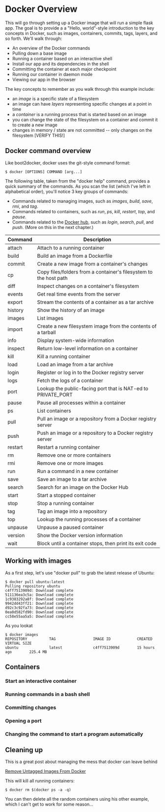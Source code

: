 # Docker Overview

This will go through setting up a Docker image that will run a simple flask app.  The goal is to provide a a "Hello, world"-style introduction to the key concepts in Docker, such as images, containers, commits, tags, layers, and so forth.  We'll walk through:

* An overview of the Docker commands
* Pulling down a base image
* Running a container based on an interactive shell
* Install our app and its dependencies in the shell
* Committing the container at each major checkpoint
* Running our container in daemon mode
* Viewing our app in the browser

The key concepts to remember as you walk through this example include:

* an *image* is a specific state of a filesystem
* an image can have *layers* representing specific changes at a point in time
* a *container* is a running process that is started based on an image
* you can change the state of the filesystem on a container and commit it to create a new image
* changes in memory / state are not committed -- only changes on the filesystem [VERIFY THIS!]

## Docker command overview

Like boot2docker, docker uses the git-style command format:

```
$ docker [OPTIONS] COMMAND [arg...]
```

The following table, taken from the "docker help" command, provides a quick summary of the commands.  As you scan the list (which I've left in alphabetical order), you'll notice 3 key groups of commands:

* Commands related to managing images, such as *images*, *build*, *save*, *rmi*, and *tag*.
* Commands related to containers, such as *run*, *ps*, *kill*, *restart*, *top*, and *pause*.
* Commands related to the [Docker hub](https://hub.docker.com/), such as *login*, *search*, *pull*, and *push*. (More on this in the next chapter.) 



| Command  |  Description
|----------|-----------------------------------------------------------------------|
| attach   | Attach to a running container
| build    | Build an image from a Dockerfile
| commit   | Create a new image from a container's changes
| cp       | Copy files/folders from a container's filesystem to the host path
| diff     | Inspect changes on a container's filesystem
| events   | Get real time events from the server
| export   | Stream the contents of a container as a tar archive
| history  | Show the history of an image
| images   | List images
| import   | Create a new filesystem image from the contents of a tarball
| info     | Display system-wide information
| inspect  | Return low-level information on a container
| kill     | Kill a running container
| load     | Load an image from a tar archive
| login    | Register or log in to the Docker registry server
| logs     | Fetch the logs of a container
| port     | Lookup the public-facing port that is NAT-ed to PRIVATE_PORT
| pause    | Pause all processes within a container
| ps       | List containers
| pull     | Pull an image or a repository from a Docker registry server
| push     | Push an image or a repository to a Docker registry server
| restart  | Restart a running container
| rm       | Remove one or more containers
| rmi      | Remove one or more images
| run      | Run a command in a new container
| save     | Save an image to a tar archive
| search   | Search for an image on the Docker Hub
| start    | Start a stopped container
| stop     | Stop a running container
| tag      | Tag an image into a repository
| top      | Lookup the running processes of a container
| unpause  | Unpause a paused container
| version  | Show the Docker version information
| wait     | Block until a container stops, then print its exit code



## Working with images

As a first step, let's use "docker pull" to grab the latest release of Ubuntu: 

```
$ docker pull ubuntu:latest
Pulling repository ubuntu
c4ff7513909d: Download complete 
511136ea3c5a: Download complete 
1c9383292a8f: Download complete 
9942dd43ff21: Download complete 
d92c3c92fa73: Download complete 
0ea0d582fd90: Download complete 
cc58e55aa5a5: Download complete 
```

As you lookat



```
$ docker images
REPOSITORY          TAG                 IMAGE ID            CREATED             VIRTUAL SIZE
ubuntu              latest              c4ff7513909d        15 hours ago        225.4 MB
```


## Containers

### Start an interactive container

### Running commands in a bash shell

### Committing changes

### Opening a port

### Changing the command to start a program automatically




## Cleaning up

This is a great post about managing the mess that docker can leave behind

[Remove Untagged Images From Docker](http://jimhoskins.com/2013/07/27/remove-untagged-docker-images.html)

This will kill all running containers:

```
$ docker rm $(docker ps -a -q)
```

You can then delete all the random containers using his other example, which I can't get to work for some reason...











